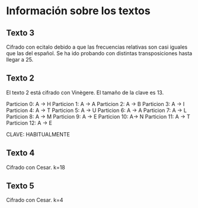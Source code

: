 # Información sobre los textos

## Texto 3

Cifrado con ecitalo debido a que las frecuencias relativas son casi iguales que las del español.
Se ha ido probando con distintas transposiciones hasta llegar a 25.


## Texto 2
El texto 2 está cifrado con Vinègere. El tamaño de la clave es 13.

Particion 0: A -> H
Particion 1: A -> A
Particion 2: A -> B
Particion 3: A -> I
Particion 4: A -> T
Particion 5: A -> U
Particion 6: A -> A
Particion 7: A -> L
Particion 8: A -> M
Particion 9: A -> E
Particion 10: A-> N
Particion 11: A -> T
Particion 12: A -> E

CLAVE: HABITUALMENTE

## Texto 4

Cifrado con Cesar. k=18

## Texto 5

Cifrado con Cesar. k=4
